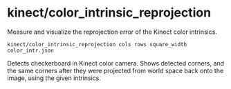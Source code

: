 # kinect/color\_intrinsic\_reprojection

Measure and visualize the reprojection error of the Kinect color intrinsics.

    kinect/color_intrinsic_reprojection cols rows square_width color_intr.json

Detects checkerboard in Kinect color camera. Shows detected corners, and the same corners after they were projected from world space back onto the image, using the given intrinsics.
